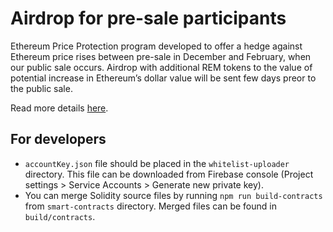 # Airdrop for pre-sale participants

Ethereum Price Protection program developed to offer a hedge against Ethereum price rises between pre-sale in December and February, when our public sale occurs. Airdrop with additional REM tokens to the value of potential increase in Ethereum’s dollar value will be sent few days preor to the public sale.

Read more details [here](https://medium.com/remme/introducing-ethereum-price-protection-for-remme-pre-sale-participants-271b349e7c80).

## For developers

* `accountKey.json` file should be placed in the `whitelist-uploader` directory. This file can be downloaded from Firebase console (Project settings > Service Accounts > Generate new private key).
* You can merge Solidity source files by running `npm run build-contracts` from `smart-contracts` directory. Merged files can be found in `build/contracts`.